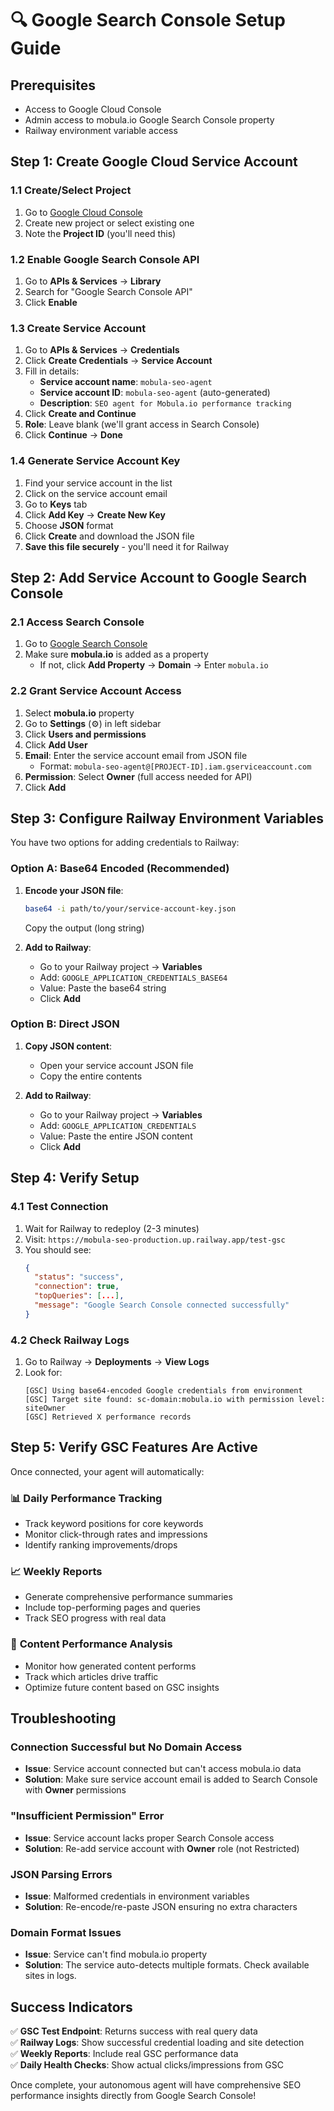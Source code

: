 # 🔍 Google Search Console Setup Guide

## Prerequisites
- Access to Google Cloud Console
- Admin access to mobula.io Google Search Console property
- Railway environment variable access

## Step 1: Create Google Cloud Service Account

### 1.1 Create/Select Project
1. Go to [Google Cloud Console](https://console.cloud.google.com/)
2. Create new project or select existing one
3. Note the **Project ID** (you'll need this)

### 1.2 Enable Google Search Console API
1. Go to **APIs & Services** → **Library**
2. Search for "Google Search Console API"
3. Click **Enable**

### 1.3 Create Service Account
1. Go to **APIs & Services** → **Credentials**
2. Click **Create Credentials** → **Service Account**
3. Fill in details:
   - **Service account name**: `mobula-seo-agent`
   - **Service account ID**: `mobula-seo-agent` (auto-generated)
   - **Description**: `SEO agent for Mobula.io performance tracking`
4. Click **Create and Continue**
5. **Role**: Leave blank (we'll grant access in Search Console)
6. Click **Continue** → **Done**

### 1.4 Generate Service Account Key
1. Find your service account in the list
2. Click on the service account email
3. Go to **Keys** tab
4. Click **Add Key** → **Create New Key**
5. Choose **JSON** format
6. Click **Create** and download the JSON file
7. **Save this file securely** - you'll need it for Railway

## Step 2: Add Service Account to Google Search Console

### 2.1 Access Search Console
1. Go to [Google Search Console](https://search.google.com/search-console)
2. Make sure **mobula.io** is added as a property
   - If not, click **Add Property** → **Domain** → Enter `mobula.io`

### 2.2 Grant Service Account Access
1. Select **mobula.io** property
2. Go to **Settings** (⚙️) in left sidebar
3. Click **Users and permissions**
4. Click **Add User**
5. **Email**: Enter the service account email from JSON file
   - Format: `mobula-seo-agent@[PROJECT-ID].iam.gserviceaccount.com`
6. **Permission**: Select **Owner** (full access needed for API)
7. Click **Add**

## Step 3: Configure Railway Environment Variables

You have two options for adding credentials to Railway:

### Option A: Base64 Encoded (Recommended)

1. **Encode your JSON file**:
   ```bash
   base64 -i path/to/your/service-account-key.json
   ```
   Copy the output (long string)

2. **Add to Railway**:
   - Go to your Railway project → **Variables**
   - Add: `GOOGLE_APPLICATION_CREDENTIALS_BASE64`
   - Value: Paste the base64 string
   - Click **Add**

### Option B: Direct JSON

1. **Copy JSON content**:
   - Open your service account JSON file
   - Copy the entire contents

2. **Add to Railway**:
   - Go to your Railway project → **Variables** 
   - Add: `GOOGLE_APPLICATION_CREDENTIALS`
   - Value: Paste the entire JSON content
   - Click **Add**

## Step 4: Verify Setup

### 4.1 Test Connection
1. Wait for Railway to redeploy (2-3 minutes)
2. Visit: `https://mobula-seo-production.up.railway.app/test-gsc`
3. You should see:
   ```json
   {
     "status": "success",
     "connection": true,
     "topQueries": [...],
     "message": "Google Search Console connected successfully"
   }
   ```

### 4.2 Check Railway Logs
1. Go to Railway → **Deployments** → **View Logs**
2. Look for:
   ```
   [GSC] Using base64-encoded Google credentials from environment
   [GSC] Target site found: sc-domain:mobula.io with permission level: siteOwner
   [GSC] Retrieved X performance records
   ```

## Step 5: Verify GSC Features Are Active

Once connected, your agent will automatically:

### 📊 **Daily Performance Tracking**
- Track keyword positions for core keywords
- Monitor click-through rates and impressions
- Identify ranking improvements/drops

### 📈 **Weekly Reports** 
- Generate comprehensive performance summaries
- Include top-performing pages and queries
- Track SEO progress with real data

### 🎯 **Content Performance Analysis**
- Monitor how generated content performs
- Track which articles drive traffic
- Optimize future content based on GSC insights

## Troubleshooting

### Connection Successful but No Domain Access
- **Issue**: Service account connected but can't access mobula.io data
- **Solution**: Make sure service account email is added to Search Console with **Owner** permissions

### "Insufficient Permission" Error
- **Issue**: Service account lacks proper Search Console access
- **Solution**: Re-add service account with **Owner** role (not Restricted)

### JSON Parsing Errors
- **Issue**: Malformed credentials in environment variables
- **Solution**: Re-encode/re-paste JSON ensuring no extra characters

### Domain Format Issues
- **Issue**: Service can't find mobula.io property
- **Solution**: The service auto-detects multiple formats. Check available sites in logs.

## Success Indicators

✅ **GSC Test Endpoint**: Returns success with real query data  
✅ **Railway Logs**: Show successful credential loading and site detection  
✅ **Weekly Reports**: Include real GSC performance data  
✅ **Daily Health Checks**: Show actual clicks/impressions from GSC  

Once complete, your autonomous agent will have comprehensive SEO performance insights directly from Google Search Console!